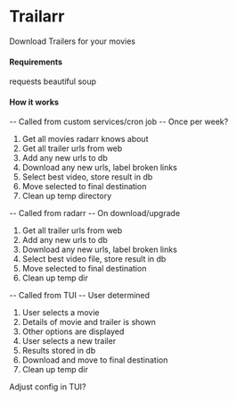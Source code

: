 # Trailarr

Download Trailers for your movies

#### Requirements

requests
beautiful soup

#### How it works

-- Called from custom services/cron job --
Once per week?

1. Get all movies radarr knows about
2. Get all trailer urls from web
3. Add any new urls to db
4. Download any new urls, label broken links
5. Select best video, store result in db
6. Move selected to final destination
7. Clean up temp directory

-- Called from radarr --
On download/upgrade

1. Get all trailer urls from web
2. Add any new urls to db
3. Download any new urls, label broken links
4. Select best video file, store result in db
5. Move selected to final destination
6. Clean up temp dir

-- Called from TUI --
User determined

1. User selects a movie
2. Details of movie and trailer is shown
3. Other options are displayed
4. User selects a new trailer
5. Results stored in db
6. Download and move to final destination
7. Clean up temp dir

Adjust config in TUI?
